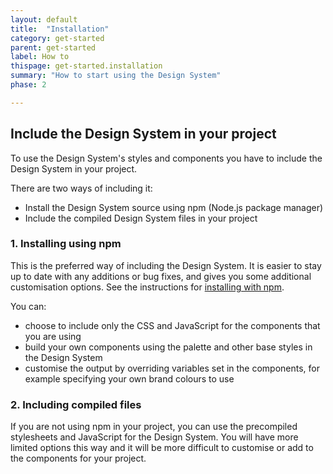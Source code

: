 ```yaml
---
layout: default
title:  "Installation"
category: get-started
parent: get-started
label: How to
thispage: get-started.installation
summary: "How to start using the Design System"
phase: 2

---
```


## Include the Design System in your project

To use the Design System's styles and components you have to include the Design System in your project.

There are two ways of including it:
* Install the Design System source using npm (Node.js package manager)
* Include the compiled Design System files in your project

### 1. Installing using npm

This is the preferred way of including the Design System. It is easier to stay up to date with any additions or bug fixes, and gives you some additional customisation options. See the instructions for [installing with npm](/get-started/installation/npm/).

You can:
* choose to include only the CSS and JavaScript for the components that you are using
* build your own components using the palette and other base styles in the Design System
* customise the output by overriding variables set in the components, for example specifying your own brand colours to use

### 2. Including compiled files

If you are not using npm in your project, you can use the precompiled stylesheets and JavaScript for the Design System. You will have more limited options this way and it will be more difficult to customise or add to the components for your project.
